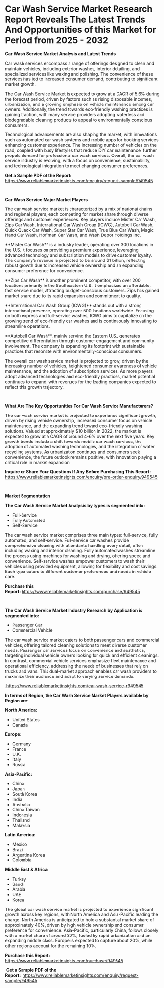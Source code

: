 <p><h1>Car Wash Service Market Research Report Reveals The Latest Trends And Opportunities of this Market for Period from 2025 - 2032</h1></p><p><strong>Car Wash Service Market Analysis and Latest Trends</strong></p>
<p><p>Car wash services encompass a range of offerings designed to clean and maintain vehicles, including exterior washes, interior detailing, and specialized services like waxing and polishing. The convenience of these services has led to increased consumer demand, contributing to significant market growth. </p><p>The Car Wash Service Market is expected to grow at a CAGR of 5.6% during the forecast period, driven by factors such as rising disposable incomes, urbanization, and a growing emphasis on vehicle maintenance among car owners. Additionally, the trend towards eco-friendly washing practices is gaining traction, with many service providers adopting waterless and biodegradable cleaning products to appeal to environmentally conscious consumers.</p><p>Technological advancements are also shaping the market, with innovations such as automated car wash systems and mobile apps for booking services enhancing customer experience. The increasing number of vehicles on the road, coupled with busy lifestyles that reduce DIY car maintenance, further propels demand for professional car wash services. Overall, the car wash service industry is evolving, with a focus on convenience, sustainability, and technological integration to meet changing consumer preferences.</p></p>
<p><strong>Get a Sample PDF of the Report:&nbsp;</strong> <a href="https://www.reliablemarketinsights.com/enquiry/request-sample/949545?utm_campaign=3364&utm_medium=2&utm_source=Github&utm_content=ia&utm_term=18042025&utm_id=car-wash-service">https://www.reliablemarketinsights.com/enquiry/request-sample/949545</a></p>
<p>&nbsp;</p>
<p><strong>Car Wash Service Major Market Players</strong></p>
<p><p>The car wash service market is characterized by a mix of national chains and regional players, each competing for market share through diverse offerings and customer experiences. Key players include Mister Car Wash, Zips Car Wash, International Car Wash Group (ICWG), Autobell Car Wash, Quick Quack Car Wash, Super Star Car Wash, True Blue Car Wash, Magic Hand Car Wash, Hoffman Car Wash, and Wash Depot Holdings Inc.</p><p>**Mister Car Wash** is a industry leader, operating over 300 locations in the U.S. It focuses on providing a premium experience, leveraging advanced technology and subscription models to drive customer loyalty. The company’s revenue is projected to be around $1 billion, reflecting robust growth due to increased vehicle ownership and an expanding consumer preference for convenience.</p><p>**Zips Car Wash** is another prominent competitor, with over 200 locations primarily in the Southeastern U.S. It emphasizes an affordable, fast service model, attracting budget-conscious customers. Zips has gained market share due to its rapid expansion and commitment to quality.</p><p>**International Car Wash Group (ICWG)** stands out with a strong international presence, operating over 500 locations worldwide. Focusing on both express and full-service washes, ICWG aims to capitalize on the growing trend of eco-friendly car washes and is continuously innovating to streamline operations.</p><p>**Autobell Car Wash**, mainly serving the Eastern U.S., generates competitive differentiation through customer engagement and community involvement. The company is expanding its footprint with sustainable practices that resonate with environmentally-conscious consumers.</p><p>The overall car wash service market is projected to grow, driven by the increasing number of vehicles, heightened consumer awareness of vehicle maintenance, and the adoption of subscription services. As more players adopt advanced technologies and eco-friendly practices, market potential continues to expand, with revenues for the leading companies expected to reflect this growth trajectory.</p></p>
<p>&nbsp;</p>
<p><strong>What Are The Key Opportunities For Car Wash Service Manufacturers?</strong></p>
<p><p>The car wash service market is projected to experience significant growth, driven by rising vehicle ownership, increased consumer focus on vehicle maintenance, and the expanding trend toward eco-friendly washing solutions. Valued at approximately $10 billion in 2022, the market is expected to grow at a CAGR of around 4-6% over the next five years. Key growth trends include a shift towards mobile car wash services, the adoption of automated washing technologies, and the integration of water recycling systems. As urbanization continues and consumers seek convenience, the future outlook remains positive, with innovation playing a critical role in market expansion.</p></p>
<p><strong>Inquire or Share Your Questions If Any Before Purchasing This Report:</strong> <a href="https://www.reliablemarketinsights.com/enquiry/pre-order-enquiry/949545?utm_campaign=3364&utm_medium=2&utm_source=Github&utm_content=ia&utm_term=18042025&utm_id=car-wash-service">https://www.reliablemarketinsights.com/enquiry/pre-order-enquiry/949545</a></p>
<p>&nbsp;</p>
<p><strong>Market Segmentation</strong></p>
<p><strong>The Car Wash Service Market Analysis by types is segmented into:</strong></p>
<p><ul><li>Full-Service</li><li>Fully Automated</li><li>Self-Service</li></ul></p>
<p><p>The car wash service market comprises three main types: full-service, fully automated, and self-service. Full-service car washes provide comprehensive cleaning with attendants handling every detail, often including waxing and interior cleaning. Fully automated washes streamline the process using machines for washing and drying, offering speed and convenience. Self-service washes empower customers to wash their vehicles using provided equipment, allowing for flexibility and cost savings. Each type caters to different customer preferences and needs in vehicle care.</p></p>
<p><strong>Purchase this Report:&nbsp;</strong><a href="https://www.reliablemarketinsights.com/purchase/949545?utm_campaign=3364&utm_medium=2&utm_source=Github&utm_content=ia&utm_term=18042025&utm_id=car-wash-service">https://www.reliablemarketinsights.com/purchase/949545</a></p>
<p>&nbsp;</p>
<p><strong>The Car Wash Service Market Industry Research by Application is segmented into:</strong></p>
<p><ul><li>Passenger Car</li><li>Commercial Vehicle</li></ul></p>
<p><p>The car wash service market caters to both passenger cars and commercial vehicles, offering tailored cleaning solutions to meet diverse customer needs. Passenger car services focus on convenience and aesthetics, targeting individual vehicle owners looking for quick and efficient cleanings. In contrast, commercial vehicle services emphasize fleet maintenance and operational efficiency, addressing the needs of businesses that rely on trucks and vans. This dual-market approach enables car wash providers to maximize their audience and adapt to varying service demands.</p></p>
<p><a href="https://www.reliablemarketinsights.com/car-wash-service-r949545?utm_campaign=3364&utm_medium=2&utm_source=Github&utm_content=ia&utm_term=18042025&utm_id=car-wash-service">&nbsp;https://www.reliablemarketinsights.com/car-wash-service-r949545</a></p>
<p><strong>In terms of Region, the Car Wash Service Market Players available by Region are:</strong></p>
<p>
    <p> <strong> North America: </strong>
        <ul>
            <li>United States</li>
            <li>Canada</li>
        </ul>
        </p> 
    <p> <strong> Europe: </strong>
        <ul>
            <li>Germany</li>
            <li>France</li>
            <li>U.K.</li>
            <li>Italy</li>
            <li>Russia</li>
        </ul>
        </p> 
    <p> <strong> Asia-Pacific: </strong>
        <ul>
            <li>China</li>
            <li>Japan</li>
            <li>South Korea</li>
            <li>India</li>
            <li>Australia</li>
            <li>China Taiwan</li>
            <li>Indonesia</li>
            <li>Thailand</li>
            <li>Malaysia</li>
        </ul>
        </p> 
    <p> <strong> Latin America: </strong>
        <ul>
            <li>Mexico</li>
            <li>Brazil</li>
            <li>Argentina Korea</li>
            <li>Colombia</li>
        </ul>
        </p> 
    <p> <strong> Middle East & Africa: </strong>
        <ul>
            <li>Turkey</li>
            <li>Saudi</li>
            <li>Arabia</li>
            <li>UAE</li>
            <li>Korea</li>
        </ul>
    </p>
    </p>
<p><p>The global car wash service market is projected to experience significant growth across key regions, with North America and Asia-Pacific leading the charge. North America is anticipated to hold a substantial market share of approximately 40%, driven by high vehicle ownership and consumer preference for convenience. Asia-Pacific, particularly China, follows closely with a market share of around 30%, fueled by rapid urbanization and an expanding middle class. Europe is expected to capture about 20%, while other regions account for the remaining 10%.</p></p>
<p><strong>Purchase this Report: </strong><a href="https://www.reliablemarketinsights.com/purchase/949545?utm_campaign=3364&utm_medium=2&utm_source=Github&utm_content=ia&utm_term=18042025&utm_id=car-wash-service">https://www.reliablemarketinsights.com/purchase/949545</a></p>
<p>&nbsp;<strong>Get a Sample PDF of the Report:&nbsp;&nbsp;</strong><a href="https://www.reliablemarketinsights.com/enquiry/request-sample/949545?utm_campaign=3364&utm_medium=2&utm_source=Github&utm_content=ia&utm_term=18042025&utm_id=car-wash-service">https://www.reliablemarketinsights.com/enquiry/request-sample/949545</a></p>
<p><strong></strong></p>
<p><p></p><p></p><p></p></p>